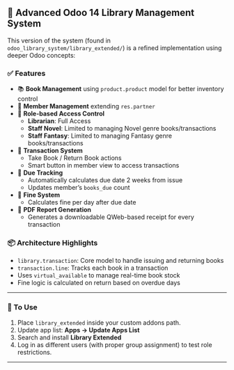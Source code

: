 ## 🧠 Advanced Odoo 14 Library Management System

This version of the system (found in `odoo_library_system/library_extended/`) is a refined implementation using deeper Odoo concepts:

### ✅ Features

- 📚 **Book Management** using `product.product` model for better inventory control
- 👥 **Member Management** extending `res.partner`
- 🔐 **Role-based Access Control**
  - **Librarian**: Full Access
  - **Staff Novel**: Limited to managing Novel genre books/transactions
  - **Staff Fantasy**: Limited to managing Fantasy genre books/transactions
- 🧾 **Transaction System**
  - Take Book / Return Book actions
  - Smart button in member view to access transactions
- 📅 **Due Tracking**
  - Automatically calculates due date 2 weeks from issue
  - Updates member’s `books_due` count
- 💸 **Fine System**
  - Calculates fine per day after due date
- 🧾 **PDF Report Generation**
  - Generates a downloadable QWeb-based receipt for every transaction

### 📦 Architecture Highlights

- `library.transaction`: Core model to handle issuing and returning books
- `transaction.line`: Tracks each book in a transaction
- Uses `virtual_available` to manage real-time book stock
- Fine logic is calculated on return based on overdue days

---

### 🔧 To Use

1. Place `library_extended` inside your custom addons path.
2. Update app list: **Apps → Update Apps List**
3. Search and install **Library Extended**
4. Log in as different users (with proper group assignment) to test role restrictions.

---
